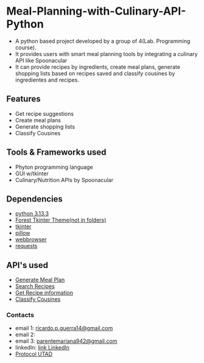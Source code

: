 # Meal-Planning-with-Culinary-API-Python
* A python based project developed by a group of 4(Lab. Programming course). 
* It provides users with smart meal planning tools by integrating a culinary API like Spoonacular
* It can provide recipes by ingredients, create meal plans, generate shopping lists based on recipes saved and classify cousines by ingredientes and recipes.

## Features
* Get recipe suggestions
* Create meal plans
* Generate shopping lists
* Classify Cousines

## Tools & Frameworks used
* Phyton programming language
* GUI w/tkinter
* Culinary/Nutrition APIs by Spoonacular

## Dependencies
* [python 3.13.3](https://www.python.org/downloads/)
* [Forest Tkinter Theme(not in folders)](https://github.com/rdbende/Forest-ttk-theme.git)
* [tkinter](https://docs.python.org/3/library/tkinter.html)
* [pillow](https://pypi.org/project/pillow/)
* [webbrowser](https://docs.python.org/3/library/webbrowser.html)
* [requests](https://pypi.org/project/requests/)

## API's used
* [Generate Meal Plan](https://spoonacular.com/food-api/docs#Generate-Meal-Plan)
* [Search Recipes](https://spoonacular.com/food-api/docs#Search-Recipes-Complex)
* [Get Recipe information](https://spoonacular.com/food-api/docs#Get-Recipe-Information)
* [Classify Cousines](https://spoonacular.com/food-api/docs#Classify-Cuisine)

### Contacts
* email 1: ricardo.p.guerra14@gmail.com
* email 2:  
* email 3: parentemariana942@gmail.com
* linkedIn: [link LinkedIn](https://www.linkedin.com/in/ricardo-guerra-3a3367349?utm_source=share&utm_campaign=share_via&utm_content=profile&utm_medium=ios_app)
* [Protocol UTAD](https://github.com/user-attachments/files/19893917/Projeto2-03.Refeicoes_v2.1-1.pdf)
